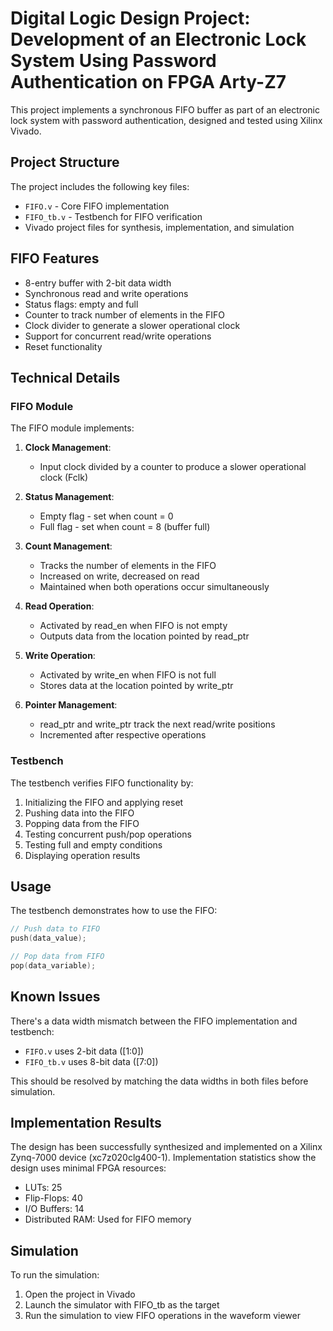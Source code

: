 # Digital Logic Design Project: Development of an Electronic Lock System Using Password Authentication on FPGA Arty-Z7

This project implements a synchronous FIFO buffer as part of an electronic lock system with password authentication, designed and tested using Xilinx Vivado.

## Project Structure

The project includes the following key files:

- `FIFO.v` - Core FIFO implementation
- `FIFO_tb.v` - Testbench for FIFO verification
- Vivado project files for synthesis, implementation, and simulation

## FIFO Features

- 8-entry buffer with 2-bit data width
- Synchronous read and write operations
- Status flags: empty and full
- Counter to track number of elements in the FIFO
- Clock divider to generate a slower operational clock
- Support for concurrent read/write operations
- Reset functionality

## Technical Details

### FIFO Module

The FIFO module implements:

1. **Clock Management**:

   - Input clock divided by a counter to produce a slower operational clock (Fclk)

2. **Status Management**:

   - Empty flag - set when count = 0
   - Full flag - set when count = 8 (buffer full)

3. **Count Management**:

   - Tracks the number of elements in the FIFO
   - Increased on write, decreased on read
   - Maintained when both operations occur simultaneously

4. **Read Operation**:

   - Activated by read_en when FIFO is not empty
   - Outputs data from the location pointed by read_ptr

5. **Write Operation**:

   - Activated by write_en when FIFO is not full
   - Stores data at the location pointed by write_ptr

6. **Pointer Management**:
   - read_ptr and write_ptr track the next read/write positions
   - Incremented after respective operations

### Testbench

The testbench verifies FIFO functionality by:

1. Initializing the FIFO and applying reset
2. Pushing data into the FIFO
3. Popping data from the FIFO
4. Testing concurrent push/pop operations
5. Testing full and empty conditions
6. Displaying operation results

## Usage

The testbench demonstrates how to use the FIFO:

```verilog
// Push data to FIFO
push(data_value);

// Pop data from FIFO
pop(data_variable);
```

## Known Issues

There's a data width mismatch between the FIFO implementation and testbench:

- `FIFO.v` uses 2-bit data ([1:0])
- `FIFO_tb.v` uses 8-bit data ([7:0])

This should be resolved by matching the data widths in both files before simulation.

## Implementation Results

The design has been successfully synthesized and implemented on a Xilinx Zynq-7000 device (xc7z020clg400-1). Implementation statistics show the design uses minimal FPGA resources:

- LUTs: 25
- Flip-Flops: 40
- I/O Buffers: 14
- Distributed RAM: Used for FIFO memory

## Simulation

To run the simulation:

1. Open the project in Vivado
2. Launch the simulator with FIFO_tb as the target
3. Run the simulation to view FIFO operations in the waveform viewer
